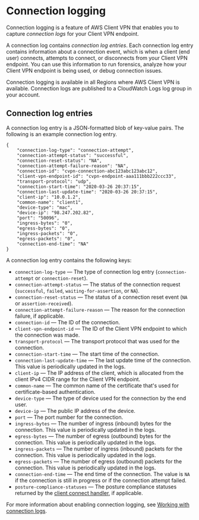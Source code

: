 # Connection logging<a name="connection-logging"></a>

Connection logging is a feature of AWS Client VPN that enables you to capture *connection logs* for your Client VPN endpoint\. 

A connection log contains *connection log entries*\. Each connection log entry contains information about a connection event, which is when a client \(end user\) connects, attempts to connect, or disconnects from your Client VPN endpoint\. You can use this information to run forensics, analyze how your Client VPN endpoint is being used, or debug connection issues\.

Connection logging is available in all Regions where AWS Client VPN is available\. Connection logs are published to a CloudWatch Logs log group in your account\.

## Connection log entries<a name="connection-log-entries"></a>

A connection log entry is a JSON\-formatted blob of key\-value pairs\. The following is an example connection log entry\.

```
{
    "connection-log-type": "connection-attempt",
    "connection-attempt-status": "successful",
    "connection-reset-status": "NA",
    "connection-attempt-failure-reason": "NA",
    "connection-id": "cvpn-connection-abc123abc123abc12",
    "client-vpn-endpoint-id": "cvpn-endpoint-aaa111bbb222ccc33",
    "transport-protocol": "udp",
    "connection-start-time": "2020-03-26 20:37:15",
    "connection-last-update-time": "2020-03-26 20:37:15",
    "client-ip": "10.0.1.2",
    "common-name": "client1",
    "device-type": "mac",
    "device-ip": "98.247.202.82",
    "port": "50096",
    "ingress-bytes": "0",
    "egress-bytes": "0",
    "ingress-packets": "0",
    "egress-packets": "0",
    "connection-end-time": "NA"
}
```

A connection log entry contains the following keys:
+ `connection-log-type` — The type of connection log entry \(`connection-attempt` or `connection-reset`\)\.
+ `connection-attempt-status` — The status of the connection request \(`successful`, `failed`, `waiting-for-assertion`, or `NA`\)\.
+ `connection-reset-status` — The status of a connection reset event \(`NA` or `assertion-received`\)\.
+ `connection-attempt-failure-reason` — The reason for the connection failure, if applicable\.
+ `connection-id` — The ID of the connection\.
+ `client-vpn-endpoint-id` — The ID of the Client VPN endpoint to which the connection was made\.
+ `transport-protocol` — The transport protocol that was used for the connection\.
+ `connection-start-time` — The start time of the connection\.
+ `connection-last-update-time` — The last update time of the connection\. This value is periodically updated in the logs\.
+ `client-ip` — The IP address of the client, which is allocated from the client IPv4 CIDR range for the Client VPN endpoint\.
+ `common-name` — The common name of the certificate that's used for certificate\-based authentication\.
+ `device-type` — The type of device used for the connection by the end user\.
+ `device-ip` — The public IP address of the device\.
+ `port` — The port number for the connection\.
+ `ingress-bytes` — The number of ingress \(inbound\) bytes for the connection\. This value is periodically updated in the logs\.
+ `egress-bytes` — The number of egress \(outbound\) bytes for the connection\. This value is periodically updated in the logs\.
+ `ingress-packets` — The number of ingress \(inbound\) packets for the connection\. This value is periodically updated in the logs\.
+ `egress-packets` — The number of egress \(outbound\) packets for the connection\. This value is periodically updated in the logs\.
+ `connection-end-time` — The end time of the connection\. The value is `NA` if the connection is still in progress or if the connection attempt failed\.
+ `posture-compliance-statuses` — The posture compliance statuses returned by the [client connect handler](connection-authorization.md), if applicable\.

For more information about enabling connection logging, see [Working with connection logs](cvpn-working-with-connection-logs.md)\.